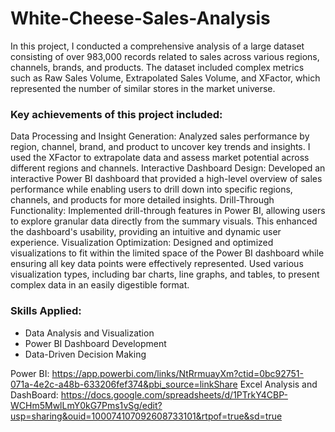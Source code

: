 # White-Cheese-Sales-Analysis

In this project, I conducted a comprehensive analysis of a large dataset consisting of over 983,000 records related to sales across various regions, channels, brands, and products. The dataset included complex metrics such as Raw Sales Volume, Extrapolated Sales Volume, and XFactor, which represented the number of similar stores in the market universe.

### Key achievements of this project included:

Data Processing and Insight Generation: Analyzed sales performance by region, channel, brand, and product to uncover key trends and insights. I used the XFactor to extrapolate data and assess market potential across different regions and channels.
Interactive Dashboard Design: Developed an interactive Power BI dashboard that provided a high-level overview of sales performance while enabling users to drill down into specific regions, channels, and products for more detailed insights.
Drill-Through Functionality: Implemented drill-through features in Power BI, allowing users to explore granular data directly from the summary visuals. This enhanced the dashboard's usability, providing an intuitive and dynamic user experience.
Visualization Optimization: Designed and optimized visualizations to fit within the limited space of the Power BI dashboard while ensuring all key data points were effectively represented. Used various visualization types, including bar charts, line graphs, and tables, to present complex data in an easily digestible format.

### Skills Applied:

* Data Analysis and Visualization
* Power BI Dashboard Development
* Data-Driven Decision Making


Power BI: https://app.powerbi.com/links/NtRrmuayXm?ctid=0bc92751-071a-4e2c-a48b-633206fef374&pbi_source=linkShare
Excel Analysis and DashBoard: https://docs.google.com/spreadsheets/d/1PTrkY4CBP-WCHm5MwlLmY0kG7Pms1vSg/edit?usp=sharing&ouid=100074107092608733101&rtpof=true&sd=true
